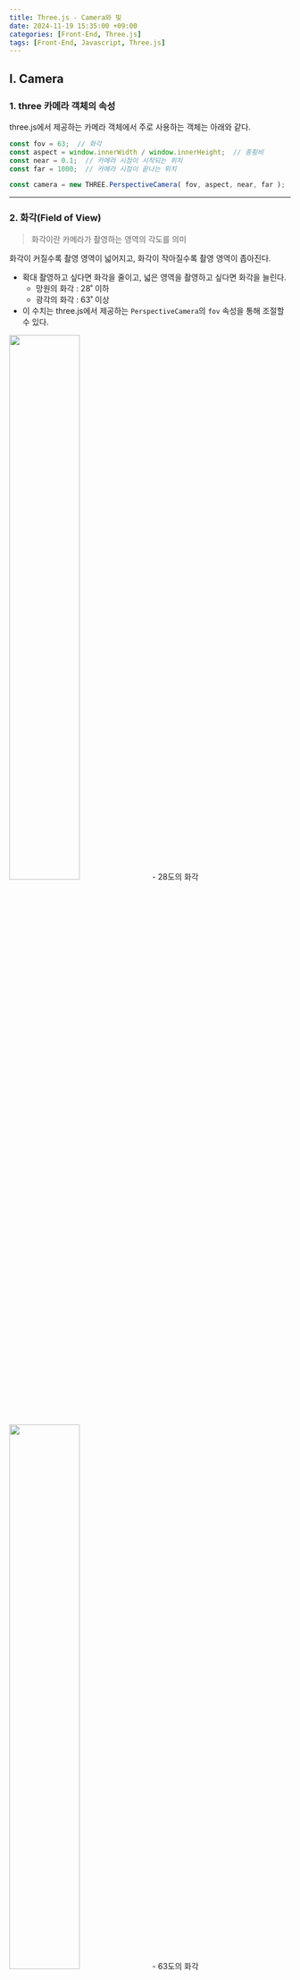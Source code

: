 ```yaml
---
title: Three.js - Camera와 빛
date: 2024-11-19 15:35:00 +09:00
categories: [Front-End, Three.js]
tags: [Front-End, Javascript, Three.js]
---
```


## Ⅰ. Camera

### 1. three 카메라 객체의 속성

three.js에서 제공하는 카메라 객체에서 주로 사용하는 객체는 아래와 같다.
```js
const fov = 63;  // 화각
const aspect = window.innerWidth / window.innerHeight;  // 종횡비
const near = 0.1;  // 카메라 시점이 시작되는 위치
const far = 1000;  // 카메라 시점이 끝나는 위치

const camera = new THREE.PerspectiveCamera( fov, aspect, near, far );
```

---

### 2. 화각(Field of View)

> 화각이란 카메라가 촬영하는 영역의 각도를 의미

화각이 커질수록 촬영 영역이 넓어지고, 화각이 작아질수록 촬영 영역이 좁아진다.
- 확대 촬영하고 싶다면 화각을 줄이고, 넓은 영역을 촬영하고 싶다면 화각을 늘린다.
    - 망원의 화각 : 28˚ 이하
    - 광각의 화각 : 63˚ 이상
- 이 수치는 three.js에서 제공하는 `PerspectiveCamera`의 `fov` 속성을 통해 조절할 수 있다.

<img src="/assets/img/post/frontend/three/2024-11-19-three_camera/01.png" width="50%" alt="">
- 28도의 화각

<img src="/assets/img/post/frontend/three/2024-11-19-three_camera/02.png" width="50%" alt="">
- 63도의 화각

---

### 3. 종횡비(Aspect Ratio)

> 종횡비란 카메라가 촬영하는 영역의 가로와 세로의 비율을 의미

종횡비는 카메라가 촬영하는 영역의 가로와 세로의 비율을 의미한다.
- 종횡비가 1일 경우 정사각형을, 종횡비가 2일 경우 가로가 세로의 두 배인 영역을 촬영한다.
- 이 수치는 three.js에서 제공하는 `PerspectiveCamera`의 `aspect` 속성을 통해 조절할 수 있다.
- 보통 three.js에선 브라우저의 뷰포트를 기준으로 카메라를 설정한다.

---

### 4. 카메라 시점이 시작되는 위치와 끝나는 위치

![03](/assets/img/post/frontend/three/2024-11-19-three_camera/03.png)

near보다 가까이 있거나, far보다 멀리 있는 물체는 카메라에 반영되지 않는다.
- 즉, 이 정해둔 거리를 벗어나는 객체는 랜더링하지 않는다.
- 이 수치는 three.js에서 제공하는 `PerspectiveCamera`의 `near`와 `far` 속성을 통해 조절할 수 있다.

![04](/assets/img/post/frontend/three/2024-11-19-three_camera/04.png)

위 그림은 `near` 속성을 증가시켜 가까이 있는 부분의 렌더링을 막은 것이다.

---

### 5. 카메라의 위치 조정

크게 두 가지 방법이 존재한다.

- 첫 번째 방법은 `camera.position.set()` 메서드를 사용하는 방법이다.

```js
camera.position.set( 0, 0, 10 );
```

- 두 번째 방법은 `camera.position.x`, `camera.position.y`, `camera.position.z` 속성을 직접 조절하는 방법이다.

```js
camera.position.x = 10;
camera.position.y = 10;
camera.position.z = 10;
```

여기서 각 축이 의미하는 바는 아래와 같다.
- x : 왼쪽 오른쪽
- y : 위 아래
- z : 앞 뒤

추가적으로 `camera.lookAt()` 메서드를 사용하면 카메라의 시점을 조절할 수 있다.
- 기본적으로 camera의 시점은 (0, 0, 0) 좌표를 향하고 있음

```js
camera.lookAt( new THREE.Vector3( 2, 3, 4 ) );
```

---
<br>

## Ⅱ. 빛

### 1. AmbientLight

전역 조명으로, 장면 전체를 균일하게 비추는 빛
- 실제 세계의 간접 조명을 시뮬레이션하는데 사용
- 파라미터는 각각 색상과 강도를 의미

```js
const ambientLight = new THREE.AmbientLight( 0xffffff, 0.5 );
```

조명강도 0.5와 2의 차이는 다음과 같다.

![05](/assets/img/post/frontend/three/2024-11-19-three_camera/05.png)

![06](/assets/img/post/frontend/three/2024-11-19-three_camera/06.png)

---

### 2. DirectionalLight

특정 방향으로 향하는 조명
- 태양광과 같이 멀리 있는 광원을 시뮬레이션
- 모든 광선이 평행하게 진행
- 광원의 위치가 아닌 방향만이 중요

```js
const directionalLight = new THREE.DirectionalLight( 0xffffff, 3 );

scene.add( directionalLight );
```

`DirectionalLightHelper`를 사용하면 빛의 방향을 시각화할 수 있다.

```js
const dlHelper = new THREE.DirectionalLightHelper( directionalLight, 2 );

scene.add( dlHelper );s
```

![07](/assets/img/post/frontend/three/2024-11-19-three_camera/07.png)

---

### 3. HemisphereLight

하늘색과 지면색을 사용하여 위와 아래에서 오는 그러데이션 조명
- 주로 실외 장면의 자연스러운 환경광을 시뮬레이션하는데 사용

```js
const hemisphereLight = new THREE.HemisphereLight(0x0000ff, 0xff0000, 3);

scene.add( hemisphereLight );
```

하늘색은 파란색, 지면색은 빨간색으로 지정한 결과는 다음과 같다.
![08](/assets/img/post/frontend/three/2024-11-19-three_camera/08.png)

---

### 4. PointLight

한 점에서 모든 방향으로 빛을 방출하는 광원
- 전구나 촛불과 같은 점광원을 시뮬레이션하는데 사용

```js
const pointLight = new THREE.PointLight(0xffffff, 3);
pointLight.position.set(2, 1, 1);

scene.add(pointLight);
```

![09](/assets/img/post/frontend/three/2024-11-19-three_camera/09.png)

---

### 5. RectAreaLight

형광등이나 창문에서 들어오는 빛과 같이 사각형 영역에서 방출되는 빛을 시뮬레이션하는 조명
- 주로 실내 장면의 조명을 시뮬레이션하는데 사용

```js
const rectAreaLight = new THREE.RectAreaLight(0xffffff, 3);

rectAreaLight.position.set(0, 1, 1);
rectAreaLight.width = 2;
rectAreaLight.height = 2;

scene.add(rectAreaLight);  
```

![10](/assets/img/post/frontend/three/2024-11-19-three_camera/10.png)

---

### 6. SpotLight

한 점에서 원뿔 모양으로 빛을 방출하는 조명
- 무대 조명이나 손전등과 같은 집중 조명을 시뮬레이션하는데 사용

```js
const spotLight = new THREE.SpotLight(0xffffff, 3);
spotLight.position.set(0, 1, 1);

scene.add(spotLight);
```

![11](/assets/img/post/frontend/three/2024-11-19-three_camera/11.png)
